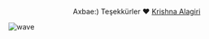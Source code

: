 
<p align="center">
  Axbae:)
  Teşekkürler ❤️ <a href="https://github.com/bearlike">Krishna Alagiri</a>
</p>

![wave](http://cdn.thekrishna.in/img/common/border.png)

